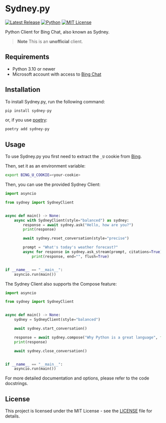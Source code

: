 # Sydney.py

[![Latest Release](https://img.shields.io/github/v/release/vsakkas/sydney.py.svg)](https://github.com/vsakkas/sydney.py/releases/tag/v0.8.0)
[![Python](https://img.shields.io/badge/python-3.10+-blue.svg)](https://www.python.org/downloads/)
[![MIT License](https://img.shields.io/badge/license-MIT-blue)](https://github.com/vsakkas/sydney.py/blob/master/LICENSE)

Python Client for Bing Chat, also known as Sydney.

> **Note**
> This is an **unofficial** client.

## Requirements

- Python 3.10 or newer
- Microsoft account with access to [Bing Chat](https://bing.com/chat)

## Installation

To install Sydney.py, run the following command:

```bash
pip install sydney-py
```

or, if you use [poetry](https://python-poetry.org/):

```bash
poetry add sydney-py
```

## Usage

To use Sydney.py you first need to extract the `_U` cookie from [Bing](https://bing.com).

Then, set it as an environment variable:

```bash
export BING_U_COOKIE=<your-cookie>
```

Then, you can use the provided Sydney Client:

```python
import asyncio

from sydney import SydneyClient


async def main() -> None:
    async with SydneyClient(style="balanced") as sydney:
        response = await sydney.ask("Hello, how are you?")
        print(response)

        await sydney.reset_conversation(style="precise")

        prompt = "What's today's weather forecast?"
        async for response in sydney.ask_stream(prompt, citations=True):
            print(response, end="", flush=True)


if __name__ == "__main__":
    asyncio.run(main())
```

The Sydney Client also supports the Compose feature:

```python
import asyncio

from sydney import SydneyClient


async def main() -> None:
    sydney = SydneyClient(style="balanced")

    await sydney.start_conversation()

    response = await sydney.compose("Why Python is a great language", format="ideas")
    print(response)

    await sydney.close_conversation()


if __name__ == "__main__":
    asyncio.run(main())
```

For more detailed documentation and options, please refer to the code docstrings.

## License

This project is licensed under the MIT License - see the [LICENSE](https://github.com/vsakkas/sydney.py/blob/master/LICENSE) file for details.
